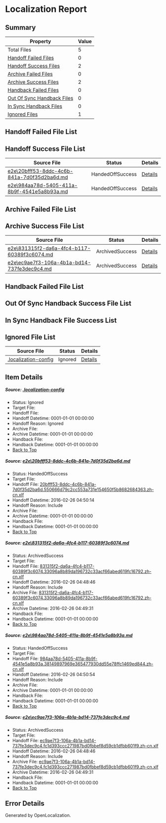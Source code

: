 # <a name='report-top'></a> Localization Report

## Summary
 Property | Value 
 -------- | ----- 
 Total Files | 5
[ Handoff Failed Files ](#handoff-failed-list)| 0
[ Handoff Success Files ](#handoff-success-list)| 2
[ Archive Failed Files ](#archive-failed-list)| 0
[ Archive Success Files ](#archive-success-list)| 2
[ Handback Failed Files ](#handback-failed-list)| 0
[ Out Of Sync Handback Files ](#outofsync-handback-success-list)| 0
[ In Sync Handback Files ](#insync-handback-success-list)| 0
[ Ignored Files ](#ignored-list)| 1

## <a name='handoff-failed-list'></a> Handoff Failed File List

## <a name='handoff-success-list'></a> Handoff Success File List
 Source File | Status | Details 
 ----------- | ------ | ------- 
 [e2e\20bfff53-8ddc-4c6b-841a-7d0f35d2ba6d.md](https://github.com/OpenLocalizationTest/oltest/blob/7c3ff5a4792aea27063cc1ec5c2bd5da775ae051/e2e/20bfff53-8ddc-4c6b-841a-7d0f35d2ba6d.md) | HandedOffSuccess | [Details](#db3a4299e925d4cf29a52d92fcc7de8d54e660671)
 [e2e\984aa78d-5405-411a-8b9f-4541e5a8b93a.md](https://github.com/OpenLocalizationTest/oltest/blob/194ec55d33c94f4d591d75bbcd2c5146b4ebc0e9/e2e/984aa78d-5405-411a-8b9f-4541e5a8b93a.md) | HandedOffSuccess | [Details](#71d21795a6241b3bd662a625de147198659499f83)

## <a name='archive-failed-list'></a> Archive Failed File List

## <a name='archive-success-list'></a> Archive Success File List
 Source File | Status | Details 
 ----------- | ------ | ------- 
 [e2e\831315f2-da6a-4fc4-b117-60389f3c6074.md](https://github.com/OpenLocalizationTest/oltest/blob/2383b328c80f92809e3a02927ffa26cd4f4610c3/e2e/831315f2-da6a-4fc4-b117-60389f3c6074.md) | ArchivedSuccess | [Details](#82fc3c310587e4b104fb0bc59ae8b211801e46be2)
 [e2e\ec9ae7f3-106a-4b1a-bd14-737fe3dec9c4.md](https://github.com/OpenLocalizationTest/oltest/blob/2383b328c80f92809e3a02927ffa26cd4f4610c3/e2e/ec9ae7f3-106a-4b1a-bd14-737fe3dec9c4.md) | ArchivedSuccess | [Details](#5712c8b572bc4a6bd5ed040262a40544b9b82f364)

## <a name='handback-failed-list'></a> Handback Failed File List

## <a name='outofsync-handback-success-list'></a> Out Of Sync Handback Success File List

## <a name='insync-handback-success-list'></a> In Sync Handback File Success List

## <a name='ignored-list'></a> Ignored File List
 Source File | Status | Details 
 ----------- | ------ | ------- 
 [.localization-config](https://github.com/OpenLocalizationTest/oltest/blob/194ec55d33c94f4d591d75bbcd2c5146b4ebc0e9/.localization-config) | Ignored | [Details](#66aca4b1c2f43b14ec41e0e427345df94af1d5e10)

## Item Details
##### <a name='66aca4b1c2f43b14ec41e0e427345df94af1d5e10'></a> Source: [.localization-config](https://github.com/OpenLocalizationTest/oltest/blob/194ec55d33c94f4d591d75bbcd2c5146b4ebc0e9/.localization-config)
* Status: Ignored
* Target File: 
* Handoff File: 
* Handoff Datetime: 0001-01-01 00:00:00
* Handoff Reason: Ignored
* Archive File: 
* Archive Datetime: 0001-01-01 00:00:00
* Handback File: 
* Handback Datetime: 0001-01-01 00:00:00
* [Back to Top](#report-top)

##### <a name='db3a4299e925d4cf29a52d92fcc7de8d54e660671'></a> Source: [e2e\20bfff53-8ddc-4c6b-841a-7d0f35d2ba6d.md](https://github.com/OpenLocalizationTest/oltest/blob/7c3ff5a4792aea27063cc1ec5c2bd5da775ae051/e2e/20bfff53-8ddc-4c6b-841a-7d0f35d2ba6d.md)
* Status: HandedOffSuccess
* Target File: 
* Handoff File: [20bfff53-8ddc-4c6b-841a-7d0f35d2ba6d.550666d79c2cc553a731e154650f5b8682684363.zh-cn.xlf](https://github.com/OpenLocalizationTestOrg/olhandoff/blob/b2a8c969f40bb19acfc1e2357b28af3b468f92ad/ol-handoff/OpenLocalizationTestOrg/oltest.zh-cn/terryjin/ht/20bfff53-8ddc-4c6b-841a-7d0f35d2ba6d.550666d79c2cc553a731e154650f5b8682684363.zh-cn.xlf)
* Handoff Datetime: 2016-02-26 04:50:14
* Handoff Reason: Include
* Archive File: 
* Archive Datetime: 0001-01-01 00:00:00
* Handback File: 
* Handback Datetime: 0001-01-01 00:00:00
* [Back to Top](#report-top)

##### <a name='82fc3c310587e4b104fb0bc59ae8b211801e46be2'></a> Source: [e2e\831315f2-da6a-4fc4-b117-60389f3c6074.md](https://github.com/OpenLocalizationTest/oltest/blob/2383b328c80f92809e3a02927ffa26cd4f4610c3/e2e/831315f2-da6a-4fc4-b117-60389f3c6074.md)
* Status: ArchivedSuccess
* Target File: 
* Handoff File: [831315f2-da6a-4fc4-b117-60389f3c6074.33096a8b89da196732c33acf66abed619fc16792.zh-cn.xlf](https://github.com/OpenLocalizationTestOrg/olhandoff/blob/6c21876685d0bf6742158b34fd7da88917bfaa62/ol-handoff/OpenLocalizationTestOrg/oltest.zh-cn/terryjin/ht/831315f2-da6a-4fc4-b117-60389f3c6074.33096a8b89da196732c33acf66abed619fc16792.zh-cn.xlf)
* Handoff Datetime: 2016-02-26 04:48:46
* Handoff Reason: Include
* Archive File: [831315f2-da6a-4fc4-b117-60389f3c6074.33096a8b89da196732c33acf66abed619fc16792.zh-cn.xlf](https://github.com/OpenLocalizationTestOrg/olhandoff/blob/69b9b3cb8a54ce0aa633af75233cbfbfc341114e/ol-handoff/OpenLocalizationTestOrg/oltest.zh-cn/terryjin/ht/archive/831315f2-da6a-4fc4-b117-60389f3c6074.33096a8b89da196732c33acf66abed619fc16792.zh-cn.xlf)
* Archive Datetime: 2016-02-26 04:49:31
* Handback File: 
* Handback Datetime: 0001-01-01 00:00:00
* [Back to Top](#report-top)

##### <a name='71d21795a6241b3bd662a625de147198659499f83'></a> Source: [e2e\984aa78d-5405-411a-8b9f-4541e5a8b93a.md](https://github.com/OpenLocalizationTest/oltest/blob/194ec55d33c94f4d591d75bbcd2c5146b4ebc0e9/e2e/984aa78d-5405-411a-8b9f-4541e5a8b93a.md)
* Status: HandedOffSuccess
* Target File: 
* Handoff File: [984aa78d-5405-411a-8b9f-4541e5a8b93a.38149897969e365477930dd55e78ffc1469ed844.zh-cn.xlf](https://github.com/OpenLocalizationTestOrg/olhandoff/blob/0168fd15f0e72885ec0025220834e3971d9eb5a0/ol-handoff/OpenLocalizationTestOrg/oltest.zh-cn/terryjin/ht/984aa78d-5405-411a-8b9f-4541e5a8b93a.38149897969e365477930dd55e78ffc1469ed844.zh-cn.xlf)
* Handoff Datetime: 2016-02-26 04:50:54
* Handoff Reason: Include
* Archive File: 
* Archive Datetime: 0001-01-01 00:00:00
* Handback File: 
* Handback Datetime: 0001-01-01 00:00:00
* [Back to Top](#report-top)

##### <a name='5712c8b572bc4a6bd5ed040262a40544b9b82f364'></a> Source: [e2e\ec9ae7f3-106a-4b1a-bd14-737fe3dec9c4.md](https://github.com/OpenLocalizationTest/oltest/blob/2383b328c80f92809e3a02927ffa26cd4f4610c3/e2e/ec9ae7f3-106a-4b1a-bd14-737fe3dec9c4.md)
* Status: ArchivedSuccess
* Target File: 
* Handoff File: [ec9ae7f3-106a-4b1a-bd14-737fe3dec9c4.fc1d393ccc271987bd0fbbef8d59cb1dfbb601f9.zh-cn.xlf](https://github.com/OpenLocalizationTestOrg/olhandoff/blob/6c21876685d0bf6742158b34fd7da88917bfaa62/ol-handoff/OpenLocalizationTestOrg/oltest.zh-cn/terryjin/ht/ec9ae7f3-106a-4b1a-bd14-737fe3dec9c4.fc1d393ccc271987bd0fbbef8d59cb1dfbb601f9.zh-cn.xlf)
* Handoff Datetime: 2016-02-26 04:48:46
* Handoff Reason: Include
* Archive File: [ec9ae7f3-106a-4b1a-bd14-737fe3dec9c4.fc1d393ccc271987bd0fbbef8d59cb1dfbb601f9.zh-cn.xlf](https://github.com/OpenLocalizationTestOrg/olhandoff/blob/69b9b3cb8a54ce0aa633af75233cbfbfc341114e/ol-handoff/OpenLocalizationTestOrg/oltest.zh-cn/terryjin/ht/archive/ec9ae7f3-106a-4b1a-bd14-737fe3dec9c4.fc1d393ccc271987bd0fbbef8d59cb1dfbb601f9.zh-cn.xlf)
* Archive Datetime: 2016-02-26 04:49:31
* Handback File: 
* Handback Datetime: 0001-01-01 00:00:00
* [Back to Top](#report-top)


## Error Details

Generated by OpenLocalization.
